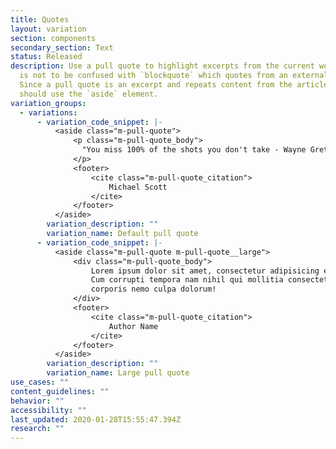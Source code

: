 ```yaml
---
title: Quotes
layout: variation
section: components
secondary_section: Text
status: Released
description: Use a pull quote to highlight excerpts from the current work. This
  is not to be confused with `blockquote` which quotes from an external work.
  Since a pull quote is an excerpt and repeats content from the article you
  should use the `aside` element.
variation_groups:
  - variations:
      - variation_code_snippet: |-
          <aside class="m-pull-quote">
              <p class="m-pull-quote_body">
                "You miss 100% of the shots you don't take - Wayne Gretzky"
              </p>
              <footer>
                  <cite class="m-pull-quote_citation">
                      Michael Scott
                  </cite>
              </footer>
          </aside>
        variation_description: ""
        variation_name: Default pull quote
      - variation_code_snippet: |-
          <aside class="m-pull-quote m-pull-quote__large">
              <div class="m-pull-quote_body">
                  Lorem ipsum dolor sit amet, consectetur adipisicing elit.
                  Cum corrupti tempora nam nihil qui mollitia consectetur
                  corporis nemo culpa dolorum!
              </div>
              <footer>
                  <cite class="m-pull-quote_citation">
                      Author Name
                  </cite>
              </footer>
          </aside>
        variation_description: ""
        variation_name: Large pull quote
use_cases: ""
content_guidelines: ""
behavior: ""
accessibility: ""
last_updated: 2020-01-28T15:55:47.394Z
research: ""
---
```

